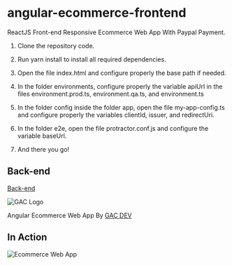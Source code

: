 # angular-ecommerce-frontend

ReactJS Front-end Responsive Ecommerce Web App With Paypal Payment.

1. Clone the repository code.

2. Run yarn install to install all required dependencies.

3. Open the file index.html and configure properly the base path if needed.

4. In the folder environments, configure properly the variable apiUrl in the files environment.prod.ts, environment.qa.ts, and environment.ts

5. In the folder config inside the folder app, open the file my-app-config.ts and configure properly the variables clientId, issuer, and redirectUri.

6. In the folder e2e, open the file protractor.conf.js and configure the variable baseUrl.

7. And there you go!

## Back-end

[Back-end](https://github.com/affkoul/spring-boot-micro-services-backend)

![GAC Logo](https://geniusandcourage.com/favicon.ico)

Angular Ecommerce Web App By [GAC DEV](https://geniusandcourage.com)

## In Action

![Ecommerce Web App](https://hlwsdtech.com:8081/images/angularecommerce.png)
